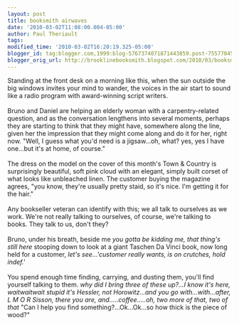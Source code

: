 ```yaml
---
layout: post
title: booksmith airwaves
date: '2010-03-02T11:08:00.004-05:00'
author: Paul Theriault
tags: 
modified_time: '2010-03-02T16:20:19.325-05:00'
blogger_id: tag:blogger.com,1999:blog-5767374071871443859.post-7557704564601020259
blogger_orig_url: http://brooklinebooksmith.blogspot.com/2010/03/booksmith-airwaves.html
---
```


Standing at the front desk on a morning like this, when the sun outside the big windows invites your mind to wander, the voices in the air start to sound like a radio program with award-winning script writers. <br /><br />Bruno and Daniel are helping an elderly woman with a carpentry-related question, and as the conversation lengthens into several moments, perhaps they are starting to think that they might have, somewhere along the line, given her the impression that they might come along and do it for her, right now. "Well, I guess what you'd need is a jigsaw...oh, what? yes, yes I have one...but it's at home, of course."<br /><br />The dress on the model on the cover of this month's Town & Country is surprisingly beautiful, soft pink cloud with an elegant, simply built corset of what looks like unbleached linen. The customer buying the magazine agrees, "you know, they're usually pretty staid, so it's nice. I'm getting it for the hair."<br /><br />Any bookseller veteran can identify with this; we all talk to ourselves as we work.  We're not really talking to ourselves, of course, we're talking to books. They talk to us, don't they?<br /><br />Bruno, under his breath, beside me <em>you gotta be kidding me, that thing's still here</em> stooping down to look at a giant Taschen Da Vinci book, now long held for a customer, <em>let's see...'customer really wants, is on crutches, hold indef.' </em><br /><br />You spend enough time finding, carrying, and dusting them, you'll find yourself talking to them. <em>why did I bring three of these up?...I know it's here, waitwaitwait stupid it's Hessler, not Horowitz...and you go with...with...after, L M O R Sisson, there you are, and.....coffee.....oh, two more of that, two of that</em> "Can I help you find something?...Ok...Ok...so how thick is the piece of wood?"